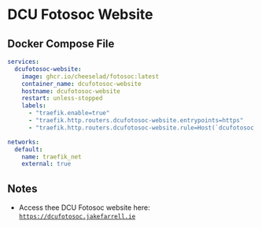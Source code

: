# DCU Fotosoc Website

## Docker Compose File

```yaml
services:
  dcufotosoc-website:
    image: ghcr.io/cheeselad/fotosoc:latest
    container_name: dcufotosoc-website
    hostname: dcufotosoc-website
    restart: unless-stopped
    labels:
      - "traefik.enable=true"
      - "traefik.http.routers.dcufotosoc-website.entrypoints=https"
      - "traefik.http.routers.dcufotosoc-website.rule=Host(`dcufotosoc.jakefarrell.ie`)"

networks:
  default:
    name: traefik_net
    external: true
```

## Notes

- Access thee DCU Fotosoc website here: [`https://dcufotosoc.jakefarrell.ie`](https://dcufotosoc.jakefarrell.ie)